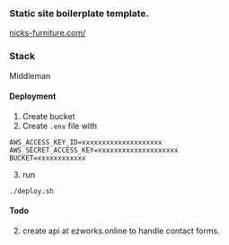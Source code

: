 ### Static site boilerplate template.
[nicks-furniture.com/](http://www.nicks-furniture.com.s3-website-us-west-2.amazonaws.com/)

### Stack
Middleman

#### Deployment
1. Create bucket
2. Create `.env` file with

```
AWS_ACCESS_KEY_ID=xxxxxxxxxxxxxxxxxxxx
AWS_SECRET_ACCESS_KEY=xxxxxxxxxxxxxxxxxxxx
BUCKET=xxxxxxxxxxxx
```

3. run
```
./deploy.sh
```

#### Todo
  2. create api at ezworks.online to handle contact forms.
